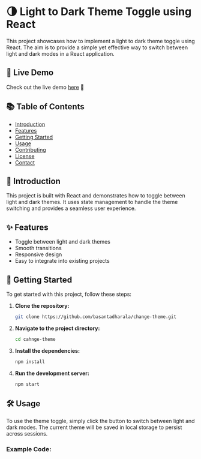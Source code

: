 # 🌗 Light to Dark Theme Toggle using React

This project showcases how to implement a light to dark theme toggle using React. The aim is to provide a simple yet effective way to switch between light and dark modes in a React application.

## 🎉 Live Demo

Check out the live demo [here](([https://tp47gl.csb.app/])) 🚀

## 📚 Table of Contents

- [Introduction](#introduction)
- [Features](#features)
- [Getting Started](#getting-started)
- [Usage](#usage)
- [Contributing](#contributing)
- [License](#license)
- [Contact](#contact)

## 🌟 Introduction

This project is built with React and demonstrates how to toggle between light and dark themes. It uses state management to handle the theme switching and provides a seamless user experience.

## ✨ Features

- Toggle between light and dark themes
- Smooth transitions
- Responsive design
- Easy to integrate into existing projects

## 🚀 Getting Started

To get started with this project, follow these steps:

1. **Clone the repository:**

    ```bash
    git clone https://github.com/basantadharala/change-theme.git
    ```

2. **Navigate to the project directory:**

    ```bash
    cd cahnge-theme
    ```

3. **Install the dependencies:**

    ```bash
    npm install
    ```

4. **Run the development server:**

    ```bash
    npm start
    ```

## 🛠️ Usage

To use the theme toggle, simply click the button to switch between light and dark modes. The current theme will be saved in local storage to persist across sessions.

### Example Code:

